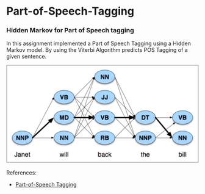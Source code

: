 # Part-of-Speech-Tagging
### Hidden Markov for Part of Speech tagging

In this assignment implemented a Part of Speech Tagging using a Hidden Markov model.
By using the Viterbi Algorithm predicts POS Tagging of a given sentence.


![photo](https://github.com/morkertis/Part-of-Speech-Tagging/blob/master/Viterbi.png?v=4&s=200)

References:
- [Part-of-Speech Tagging](https://web.stanford.edu/~jurafsky/slp3/8.pdf)

